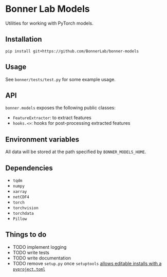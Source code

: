 # Bonner Lab Models

Utilities for working with PyTorch models.

## Installation

`pip install git+https://github.com/BonnerLab/bonner-models`

## Usage

See `bonner/tests/test.py` for some example usage.

## API

`bonner.models` exposes the following public classes:

- `FeatureExtractor`: to extract features
- `hooks.<>`: hooks for post-processing extracted features

## Environment variables

All data will be stored at the path specified by `BONNER_MODELS_HOME`.

## Dependencies

- `tqdm`
- `numpy`
- `xarray`
- `netCDF4`
- `torch`
- `torchvision`
- `torchdata`
- `Pillow`

## Things to do

- TODO implement logging
- TODO write tests
- TODO write documentation
- TODO remove `setup.py` once `setuptools` [allows editable installs with a `pyproject.toml`](https://github.com/pypa/setuptools/issues/2816)
